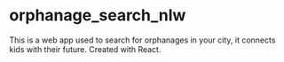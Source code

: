 # orphanage_search_nlw
This is a web app used to search for orphanages in your city, it connects kids with their future. Created with React.
